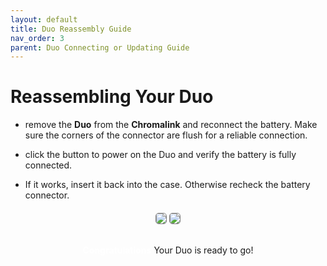 ```yaml
---
layout: default
title: Duo Reassembly Guide
nav_order: 3
parent: Duo Connecting or Updating Guide
---
```


 # Reassembling Your Duo

- remove the **Duo** from the **Chromalink** and reconnect the battery. Make sure the corners of the connector are flush for a reliable connection.
- click the button to power on the Duo and verify the battery is fully connected.

- If it works, insert it back into the case. Otherwise recheck the battery connector.

<div style="text-align: center; margin: 20px">
  <img style="max-width:260px;border-radius:5px;border:1px solid gray;" src="assets/images/duo-battery-connect.gif">
  <img style="max-width:260px;border-radius:5px;border:1px solid gray;" src="assets/images/duo-case-insertion.gif">
</div>

<div style="text-align: center; margin-top: 30px;">
  <p><b style="color: white;">Congratulations</b> Your Duo is ready to go!</p>
</div>